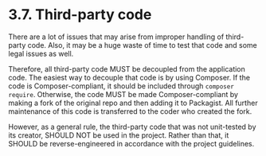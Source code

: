 # 3.7. Third-party code

There are a lot of issues that may arise from improper handling of third-party code.
Also, it may be a huge waste of time to test that code and some legal issues as well.
 
Therefore, all third-party code MUST be decoupled from the application code. The easiest
way to decouple that code is by using Composer. If the code is Composer-compliant,
it should be included through `composer require`. Otherwise, the code MUST be made
Composer-compliant by making a fork of the original repo and then adding it to Packagist.
All further maintenance of this code is transferred to the coder who created the fork.

However, as a general rule, the third-party code that was not unit-tested by its creator,
SHOULD NOT be used in the project. Rather than that, it SHOULD be reverse-engineered
in accordance with the project guidelines. 
